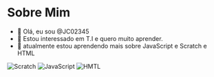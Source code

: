 # Sobre Mim
- 👋 Olá, eu sou @JC02345
- 👀 Estou interessado em T.I e quero muito aprender.
- 🌱 atualmente estou aprendendo mais sobre JavaScript e Scratch e HTML

![Scratch](https://img.shields.io/badge/Scratch-4D97FF?style=for-the-badge&logo=Scratch&logoColor=white)
![JavaScript](https://img.shields.io/badge/JavaScript-323330?style=for-the-badge&logo=javascript&logoColor=F7DF1E)
![HMTL](https://img.shields.io/badge/HTML5-E34F26?style=for-the-badge&logo=html5&logoColor=white)

<!---
JC02345/JC02345 is a ✨ special ✨ repository because its `README.md` (this file) appears on your GitHub profile.
You can click the Preview link to take a look at your changes.
--->
